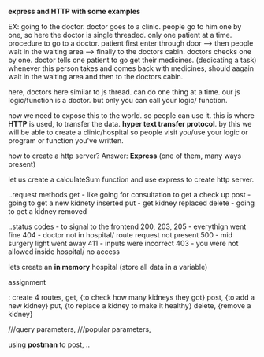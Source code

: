 **express and HTTP with some examples**

EX: going to the doctor. doctor goes to a clinic. people go to him one by one, so here the doctor is single threaded. only one patient at a time.
procedure to go to a doctor.
patient first enter through door --> then people wait in the waiting area --> finally to the doctors cabin.
doctors checks one by one.
doctor tells one patient to go get their medicines. (dedicating a task) whenever this person takes and comes back with medicines, should aagain wait in the waiting area and then to the doctors cabin.


here, doctors here similar to js thread. can do one thing at a time.
our js logic/function is a doctor.
but only you can call your logic/ function.

now we need to expose this to the world. so people can use it.
this is where **HTTP** is used, to transfer the data. **hyper text transfer protocol**.
by this we will be able to create a clinic/hospital so people visit you/use your logic or program or function you've written.

how to create a http server?
Answer: **Express** (one of them, many ways present)

let us create a calculateSum function and use express to create http server.


..request methods
get - like going for consultation to get a check up
post - going to get a new kidnety inserted
put - get kidney replaced
delete  - going to get a kidney removed


..status codes  - to signal to the frontend
200, 203, 205 - everythign went fine
404 - doctor not in hospital/ route request not present
500 - mid surgery light went away
411 - inputs were incorrect
403 - you were not allowed inside hospital/ no access

lets create an **in memory** hospital (store all data in a variable)

assignment

: create 4 routes,
get, {to check how many kidneys they got}
post, {to add a new kidney}
put, {to replace a kidney to make it healthy}
delete, {remove a kidney}

///query parameters,
///popular parameters,


using **postman** to post, ..
